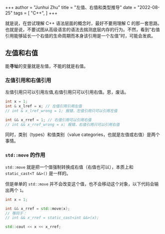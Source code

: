 +++
author = "Junhui Zhu"
title = "左值、右值和类型推导"
date = "2022-08-25"
tags = [
    "C++",
]
+++

就是说，在尝试理解 C++ 语法层面的概念时，最好不要用理解 C 的那一套思路。也就是说，不要试图从高级语言的语法去揣测底层内存的行为。不然，看到“右值引用能够延长一个右值的生命周期而本身该引用是一个左值”时，可能会发疯。

<!--more-->

## 左值和右值

能**寻址**的变量就是左值，不能的就是右值。

### 左值引用和右值引用

左值引用只可以引用左值,右值引用只可以引用右值。恩，废话。

```C++
int x = 1;
int & x_lref = x; // 左值引用引用左值
// int & x_lref_wrong = 1; 报错，左值引用只可以引用左值

int && x_rref = 1; // 右值引用可以引用右值
// int && x_rref_wrong = x; 报错，右值引用只可以引用右值
```

同时，类别（types）和值类别（value categories，也就是左值或右值）是两个事情。

### `std::move` 的作用

`std::move` 就是把一个值强制转换成右值（右值也可以），本质上和 `static_cast<T &&>()` 是一样的。

但是单单的 `std::move` 并不会改变这个值，也不会移动这个对象，以下代码会输出两个 `1`。

```c++
int x = 1;

int && x_rref = std::move(x);
// 等同于：
// int && x_rref = static_cast<int &&>(x);

std::cout << x << x_rref;
```

